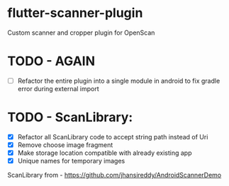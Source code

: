 # flutter-scanner-plugin
Custom scanner and cropper plugin for OpenScan

# TODO - AGAIN
- [ ] Refactor the entire plugin into a single module in android to fix gradle error during external import

# TODO - ScanLibrary:
- [x] Refactor all ScanLibrary code to accept string path instead of Uri
- [x] Remove choose image fragment
- [x] Make storage location compatible with already existing app
- [x] Unique names for temporary images

ScanLibrary from - https://github.com/jhansireddy/AndroidScannerDemo
